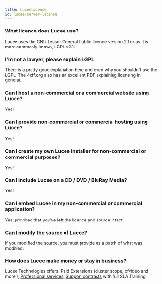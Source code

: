 ```yaml
---
title: LuceeLicense
id: lucee-server-license
---
```


### What licence does Lucee use? ###

Lucee uses the GNU Lesser General Public licence version 2.1 or as it is more commonly known, LGPL v2.1.


### I'm not a lawyer, please explain LGPL ###

There is a pretty good explanation here and even why you shouldn't use the LGPL. The 4cff.org also has an excellent PDF explaining licensing in general.


### Can I host a non-commercial or a commercial website using Lucee? ###

Yes!

### Can I provide non-commercial or commercial hosting using Lucee? ###

Yes!

### Can I create my own Lucee installer for non-commercial or commercial purposes? ###

Yes!

### Can I include Lucee on a CD / DVD / BluRay Media? ###

Yes!

### Can I embed Lucee in my non-commercial or commercial application? ###

Yes, provided that you've left the licence and source intact.

### Can I modify the source of Lucee? ###

If you modified the source, you must provide us a patch of what was modified.

### How does Lucee make money or stay in business? ###

Lucee Technologies offers: Paid Extensions (cluster scope, cfvideo and more!), [Professional services](), [Support contracts](http://www.getrailo.com/index.cfm/services/consulting/) with full SLA Training